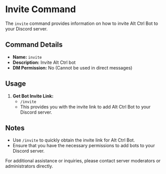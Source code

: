 # Invite Command

The `invite` command provides information on how to invite Alt Ctrl Bot to your Discord server.

## Command Details

-   **Name:** `invite`
-   **Description:** Invite Alt Ctrl bot
-   **DM Permission:** No (Cannot be used in direct messages)

## Usage

1. **Get Bot Invite Link:**
    - `/invite`
    - This provides you with the invite link to add Alt Ctrl Bot to your Discord server.

## Notes

-   Use `/invite` to quickly obtain the invite link for Alt Ctrl Bot.
-   Ensure that you have the necessary permissions to add bots to your Discord server.

For additional assistance or inquiries, please contact server moderators or administrators directly.
